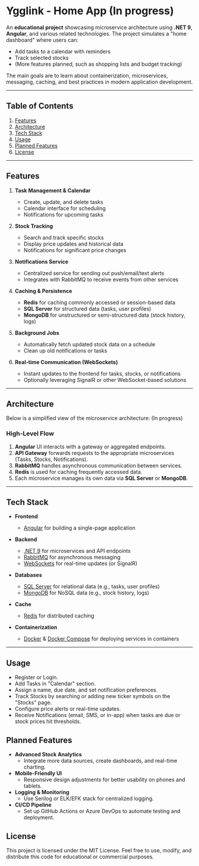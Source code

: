 # Ygglink - Home App (In progress)

An **educational project** showcasing microservice architecture using **.NET 9**, **Angular**, and various related technologies. The project simulates a "home dashboard" where users can:

- Add tasks to a calendar with reminders  
- Track selected stocks  
- (More features planned, such as shopping lists and budget tracking)

The main goals are to learn about containerization, microservices, messaging, caching, and best practices in modern application development.

---

## Table of Contents

1. [Features](#features)  
2. [Architecture](#architecture)  
3. [Tech Stack](#tech-stack)   
4. [Usage](#usage)  
5. [Planned Features](#planned-features)  
6. [License](#license)

---

## Features

1. **Task Management & Calendar**  
   - Create, update, and delete tasks  
   - Calendar interface for scheduling  
   - Notifications for upcoming tasks

2. **Stock Tracking**  
   - Search and track specific stocks  
   - Display price updates and historical data  
   - Notifications for significant price changes

3. **Notifications Service**  
   - Centralized service for sending out push/email/text alerts  
   - Integrates with RabbitMQ to receive events from other services

4. **Caching & Persistence**  
   - **Redis** for caching commonly accessed or session-based data  
   - **SQL Server** for structured data (tasks, user profiles)  
   - **MongoDB** for unstructured or semi-structured data (stock history, logs)

5. **Background Jobs**  
   - Automatically fetch updated stock data on a schedule  
   - Clean up old notifications or tasks

6. **Real-time Communication (WebSockets)**  
   - Instant updates to the frontend for tasks, stocks, or notifications  
   - Optionally leveraging SignalR or other WebSocket-based solutions

---

## Architecture

Below is a simplified view of the microservice architecture: (In progress)


### High-Level Flow

1. **Angular** UI interacts with a gateway or aggregated endpoints.  
2. **API Gateway** forwards requests to the appropriate microservices (Tasks, Stocks, Notifications).  
3. **RabbitMQ** handles asynchronous communication between services.  
4. **Redis** is used for caching frequently accessed data.  
5. Each microservice manages its own data via **SQL Server** or **MongoDB**.

---

## Tech Stack

- **Frontend**  
  - [Angular](https://angular.io/) for building a single-page application

- **Backend**  
  - [.NET 9](https://dotnet.microsoft.com/) for microservices and API endpoints  
  - [RabbitMQ](https://www.rabbitmq.com/) for asynchronous messaging  
  - [WebSockets](https://developer.mozilla.org/en-US/docs/Web/API/WebSockets_API) for real-time updates (or SignalR)

- **Databases**  
  - [SQL Server](https://www.microsoft.com/en-us/sql-server) for relational data (e.g., tasks, user profiles)  
  - [MongoDB](https://www.mongodb.com/) for NoSQL data (e.g., stock history, logs)

- **Cache**  
  - [Redis](https://redis.io/) for distributed caching

- **Containerization**  
  - [Docker](https://www.docker.com/) & [Docker Compose](https://docs.docker.com/compose/) for deploying services in containers

---

## Usage
- Register or Login.
- Add Tasks in "Calendar" section.
- Assign a name, due date, and set notification preferences.
- Track Stocks by searching or adding new ticker symbols on the "Stocks" page.
- Configure price alerts or real-time updates.
- Receive Notifications (email, SMS, or in-app) when tasks are due or stock prices hit thresholds.

## Planned Features
- **Advanced Stock Analytics**
  - Integrate more data sources, create dashboards, and real-time charting.
- **Mobile-Friendly UI**
  - Responsive design adjustments for better usability on phones and tablets.
- **Logging & Monitoring**
  - Use Serilog or ELK/EFK stack for centralized logging.
- **CI/CD Pipeline**
  - Set up GitHub Actions or Azure DevOps to automate testing and deployment.

## License
This project is licensed under the MIT License. Feel free to use, modify, and distribute this code for educational or commercial purposes.


